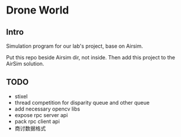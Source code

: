 # Drone World

## Intro

Simulation program for our lab's project, base on Airsim.

Put this repo beside Airsim dir, not inside. Then add this project to the AirSim solution.

## TODO

- stixel
- thread competition for disparity queue and other queue
- add necessary opencv libs
- expose rpc server api
- pack rpc client api
- 商讨数据格式